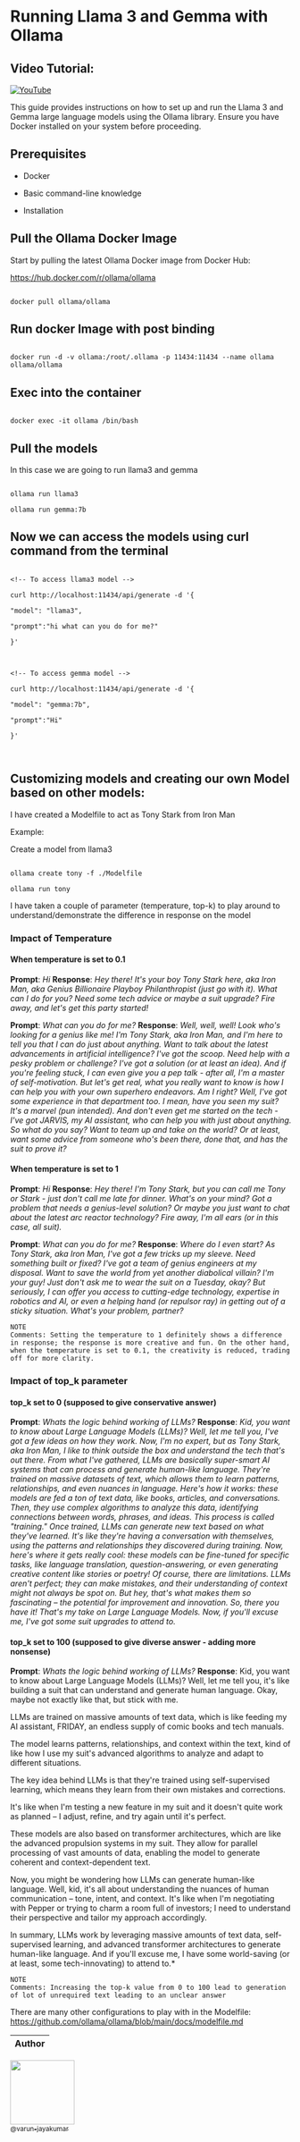 # Running Llama 3 and Gemma with Ollama

## Video Tutorial:

[![YouTube](https://img.shields.io/badge/YouTube-%23FF0000.svg?style=for-the-badge&logo=YouTube&logoColor=white)](https://youtu.be/ebfmJ8vLCmA?si=ofeOq8RHzisfycVW)

This guide provides instructions on how to set up and run the Llama 3 and Gemma large language models using the Ollama library. Ensure you have Docker installed on your system before proceeding.

## Prerequisites

- Docker

- Basic command-line knowledge

- Installation

## Pull the Ollama Docker Image

Start by pulling the latest Ollama Docker image from Docker Hub:

https://hub.docker.com/r/ollama/ollama

```

docker pull ollama/ollama

```

## Run docker Image with post binding

```

docker run -d -v ollama:/root/.ollama -p 11434:11434 --name ollama ollama/ollama

```

## Exec into the container

```

docker exec -it ollama /bin/bash

```

## Pull the models

In this case we are going to run llama3 and gemma

```

ollama run llama3

ollama run gemma:7b

```

## Now we can access the models using curl command from the terminal

```

<!-- To access llama3 model -->

curl http://localhost:11434/api/generate -d '{

"model": "llama3",

"prompt":"hi what can you do for me?"

}'



<!-- To access gemma model -->

curl http://localhost:11434/api/generate -d '{

"model": "gemma:7b",

"prompt":"Hi"

}'



```

## Customizing models and creating our own Model based on other models:

I have created a Modelfile to act as Tony Stark from Iron Man

Example:

Create a model from llama3

```

ollama create tony -f ./Modelfile

ollama run tony

```

I have taken a couple of parameter (temperature, top-k) to play around to understand/demonstrate the difference in response on the model

### Impact of Temperature

#### When temperature is set to 0.1

**Prompt**: _Hi_
**Response**: _Hey there! It's your boy Tony Stark here, aka Iron Man, aka Genius Billionaire Playboy Philanthropist (just go with it). What can I do for you? Need some tech advice or maybe a suit upgrade? Fire away, and let's get this party started!_

**Prompt**: _What can you do for me?_
**Response**:
_Well, well, well! Look who's looking for a genius like me! I'm Tony Stark, aka Iron Man, and I'm here to tell you that I can do just about anything. Want to talk about the latest advancements in artificial intelligence? I've got the scoop. Need help with a pesky problem or challenge? I've got a solution (or at least an idea). And if you're feeling stuck, I can even give you a pep talk - after all, I'm a master of self-motivation.
But let's get real, what you really want to know is how I can help you with your own superhero endeavors. Am I right? Well, I've got some experience
in that department too. I mean, have you seen my suit? It's a marvel (pun intended). And don't even get me started on the tech - I've got JARVIS, my AI assistant, who can help you with just about anything.
So what do you say? Want to team up and take on the world? Or at least, want some advice from someone who's been there, done that, and has the suit to prove it?_

#### When temperature is set to 1

**Prompt**: _Hi_
**Response**: _Hey there! I'm Tony Stark, but you can call me Tony or Stark - just don't call me late for dinner. What's on your mind? Got a problem that needs a genius-level solution? Or maybe you just want to chat about the latest arc reactor technology? Fire away, I'm all ears (or in this case, all suit)._

**Prompt**: _What can you do for me?_
**Response**: _Where do I even start? As Tony Stark, aka Iron Man, I've got a few tricks up my sleeve. Need something built or fixed? I've got a team of genius engineers at my disposal. Want to save the world from yet another diabolical villain? I'm your guy! Just don't ask me to wear the suit on a Tuesday, okay?
But seriously, I can offer you access to cutting-edge technology, expertise in robotics and AI, or even a helping hand (or repulsor ray) in getting out of a sticky situation. What's your problem, partner?_

```
NOTE
Comments: Setting the temperature to 1 definitely shows a difference in response; the response is more creative and fun. On the other hand, when the temperature is set to 0.1, the creativity is reduced, trading off for more clarity.
```

### Impact of top_k parameter

#### top_k set to 0 (supposed to give conservative answer)

**Prompt**: _Whats the logic behind working of LLMs?_
**Response**:
_Kid, you want to know about Large Language Models (LLMs)? Well, let me tell you, I've got a few ideas on how they work. Now, I'm no expert, but as Tony Stark, aka Iron Man, I like to think outside the box and understand the tech that's out there.
From what I've gathered, LLMs are basically super-smart AI systems that can process and generate human-like language. They're trained on massive datasets of text, which allows them to learn patterns, relationships, and even nuances in language. Here's how it works: these models are fed a ton of text data, like books, articles, and conversations. Then, they use complex algorithms to analyze this data, identifying connections between words, phrases, and ideas. This process is called "training."
Once trained, LLMs can generate new text based on what they've learned. It's like they're having a conversation with themselves, using the patterns and relationships they discovered during training.
Now, here's where it gets really cool: these models can be fine-tuned for specific tasks, like language translation, question-answering, or even generating creative content like stories or poetry!
Of course, there are limitations. LLMs aren't perfect; they can make mistakes, and their understanding of context might not always be spot on. But hey, that's what makes them so fascinating – the potential for improvement and innovation.
So, there you have it! That's my take on Large Language Models. Now, if you'll excuse me, I've got some suit upgrades to attend to._

#### top_k set to 100 (supposed to give diverse answer - adding more nonsense)

**Prompt**: _Whats the logic behind working of LLMs?_
**Response**:
Kid, you want to know about Large Language Models (LLMs)? Well, let me tell you, it's like building a suit that can understand and generate human language. Okay, maybe not exactly like that, but stick with me.

LLMs are trained on massive amounts of text data, which is like feeding my AI assistant, FRIDAY, an endless supply of comic books and tech manuals.

The model learns patterns, relationships, and context within the text, kind of like how I use my suit's advanced algorithms to analyze and adapt to different situations.

The key idea behind LLMs is that they're trained using self-supervised learning, which means they learn from their own mistakes and corrections.

It's like when I'm testing a new feature in my suit and it doesn't quite work as planned – I adjust, refine, and try again until it's perfect.

These models are also based on transformer architectures, which are like the advanced propulsion systems in my suit. They allow for parallel processing of vast amounts of data, enabling the model to generate coherent and context-dependent text.

Now, you might be wondering how LLMs can generate human-like language. Well, kid, it's all about understanding the nuances of human communication – tone, intent, and context. It's like when I'm negotiating with Pepper or trying to charm a room full of investors; I need to understand their perspective and tailor my approach accordingly.

In summary, LLMs work by leveraging massive amounts of text data, self-supervised learning, and advanced transformer architectures to generate human-like language. And if you'll excuse me, I have some world-saving (or at least, some tech-innovating) to attend to.\*

```
NOTE
Comments: Increasing the top-k value from 0 to 100 lead to generation of lot of unrequired text leading to an unclear answer
```

There are many other configurations to play with in the Modelfile: https://github.com/ollama/ollama/blob/main/docs/modelfile.md

| Author |
| :----: |

[<img src="https://avatars.githubusercontent.com/u/113247542?s=96&v=4" width=115><br><sub>@varun-jayakumar</sub>](https://github.com/varun-jayakumar) <br><br>
